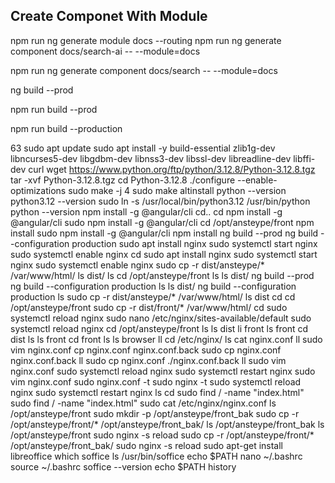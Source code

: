 

## Create Componet With Module
npm run ng generate module docs --routing 
npm run ng generate component docs/search-ai -- --module=docs

npm run ng generate component docs/search -- --module=docs


ng build --prod


npm run build --prod

npm run build --production


   63  sudo apt update
sudo apt install -y build-essential zlib1g-dev libncurses5-dev libgdbm-dev libnss3-dev libssl-dev libreadline-dev libffi-dev curl
wget https://www.python.org/ftp/python/3.12.8/Python-3.12.8.tgz
tar -xvf Python-3.12.8.tgz
cd Python-3.12.8
./configure --enable-optimizations
sudo make -j 4
sudo make altinstall
python --version
python3.12 --version
sudo ln -s /usr/local/bin/python3.12 /usr/bin/python
python --version
npm install -g @angular/cli
cd..
cd
npm install -g @angular/cli
sudo npm install -g @angular/cli
cd /opt/ansteype/front
npm install
sudo npm install -g @angular/cli
npm install
ng build --prod
ng build --configuration production
sudo apt install nginx
sudo systemctl start nginx
sudo systemctl enable nginx
cd
sudo apt install nginx
sudo systemctl start nginx
sudo systemctl enable nginx
sudo cp -r dist/ansteype/* /var/www/html/
ls dist/
ls
cd /opt/ansteype/front
ls
ls dist/
ng build --prod
ng build --configuration production
ls
ls dist/
ng build --configuration production
ls
sudo cp -r dist/ansteype/* /var/www/html/
ls dist
cd
cd /opt/ansteype/front
sudo cp -r dist/front/* /var/www/html/
cd
sudo systemctl reload nginx
sudo nano /etc/nginx/sites-available/default
sudo systemctl reload nginx
cd /opt/ansteype/front
ls
ls dist
li front
ls front
cd dist
ls
ls front
cd front
ls
ls browser
ll
cd /etc/nginx/
ls
cat nginx.conf
ll
sudo vim nginx.conf
cp nginx.conf nginx.conf.back
sudo cp nginx.conf nginx.conf.back
ll
sudo cp nginx.conf ./nginx.conf.back
ll
sudo vim nginx.conf
sudo systemctl reload nginx
sudo systemctl restart nginx
sudo vim nginx.conf
sudo nginx.conf -t
sudo nginx -t
sudo systemctl reload nginx
sudo systemctl restart nginx
ls
cd sudo find / -name "index.html"
sudo find / -name "index.html"
sudo cat /etc/nginx/nginx.conf
ls /opt/ansteype/front
sudo mkdir -p /opt/ansteype/front_bak
sudo cp -r /opt/ansteype/front/* /opt/ansteype/front_bak/
ls /opt/ansteype/front_bak
ls /opt/ansteype/front
sudo nginx -s reload
sudo cp -r /opt/ansteype/front/* /opt/ansteype/front_bak/
sudo nginx -s reload
sudo apt-get install libreoffice
which soffice
ls /usr/bin/soffice
echo $PATH
nano ~/.bashrc
source ~/.bashrc
soffice --version
echo $PATH
history